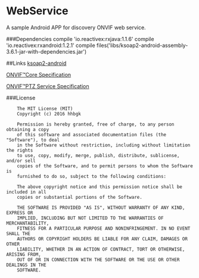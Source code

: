 # WebService
A sample Android APP for discovery ONVIF web service.

###Dependencies
        compile 'io.reactivex:rxjava:1.1.6'
        compile 'io.reactivex:rxandroid:1.2.1'
        compile files('libs/ksoap2-android-assembly-3.6.1-jar-with-dependencies.jar')
        
##Links
[ksoap2-android](http://simpligility.github.io/ksoap2-android/getting-started) 

[ONVIF™Core Specification](https://www.google.com.hk/url?sa=t&rct=j&q=&esrc=s&source=web&cd=1&cad=rja&uact=8&ved=0ahUKEwjF0cy128DNAhWLHpQKHbbnAukQFggaMAA&url=http%3A%2F%2Fwww.hikvisioneurope.com%2Fportal%2Findex.php%3Fdir%3DIntegration%2520and%2520Development%2520Materials%2F03--Protocol%2F00--ONVIF%2520v2.4%2F%26file%3DONVIF-Core-Specification-v240.pdf&usg=AFQjCNFX9cEsvEsdPR6yXEXfxqMz0Y2Fkg)

[ONVIF™PTZ Service Specification](https://www.google.com.hk/url?sa=t&rct=j&q=&esrc=s&source=web&cd=1&cad=rja&uact=8&ved=0ahUKEwjC34316sfNAhUaR48KHdN8D10QFggdMAA&url=http%3A%2F%2Fwww.onvif.org%2Fspecs%2Fsrv%2Fptz%2FONVIF-PTZ-Service-Spec-v221.pdf&usg=AFQjCNFKmG09JToA-MenzdGbRHp_4hHxSQ)

###License



        The MIT License (MIT)
        Copyright (c) 2016 hhbgk
        
        Permission is hereby granted, free of charge, to any person obtaining a copy
        of this software and associated documentation files (the "Software"), to deal
        in the Software without restriction, including without limitation the rights
        to use, copy, modify, merge, publish, distribute, sublicense, and/or sell
        copies of the Software, and to permit persons to whom the Software is
        furnished to do so, subject to the following conditions:
        
        The above copyright notice and this permission notice shall be included in all
        copies or substantial portions of the Software.
        
        THE SOFTWARE IS PROVIDED "AS IS", WITHOUT WARRANTY OF ANY KIND, EXPRESS OR
        IMPLIED, INCLUDING BUT NOT LIMITED TO THE WARRANTIES OF MERCHANTABILITY,
        FITNESS FOR A PARTICULAR PURPOSE AND NONINFRINGEMENT. IN NO EVENT SHALL THE
        AUTHORS OR COPYRIGHT HOLDERS BE LIABLE FOR ANY CLAIM, DAMAGES OR OTHER
        LIABILITY, WHETHER IN AN ACTION OF CONTRACT, TORT OR OTHERWISE, ARISING FROM,
        OUT OF OR IN CONNECTION WITH THE SOFTWARE OR THE USE OR OTHER DEALINGS IN THE
        SOFTWARE.

